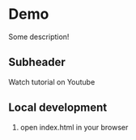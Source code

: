 # Demo 

Some description!

## Subheader

Watch tutorial on Youtube

## Local development

1. open index.html in your browser